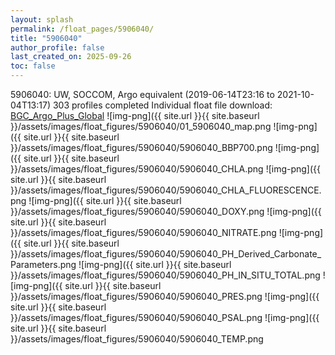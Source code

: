 ```yaml
---
layout: splash
permalink: /float_pages/5906040/
title: "5906040"
author_profile: false
last_created_on: 2025-09-26
toc: false
---
```

 
5906040: UW, SOCCOM, Argo equivalent (2019-06-14T23:16 to 2021-10-04T13:17)
303 profiles completed
Individual float file download: [BGC_Argo_Plus_Global](https://ftp.soest.hawaii.edu/bgc_argo_plus/Individual_Floats/outliers_removed/5906040_Sprof_processed.nc)
![img-png]({{ site.url }}{{ site.baseurl }}/assets/images/float_figures/5906040/01_5906040_map.png
![img-png]({{ site.url }}{{ site.baseurl }}/assets/images/float_figures/5906040/5906040_BBP700.png
![img-png]({{ site.url }}{{ site.baseurl }}/assets/images/float_figures/5906040/5906040_CHLA.png
![img-png]({{ site.url }}{{ site.baseurl }}/assets/images/float_figures/5906040/5906040_CHLA_FLUORESCENCE.png
![img-png]({{ site.url }}{{ site.baseurl }}/assets/images/float_figures/5906040/5906040_DOXY.png
![img-png]({{ site.url }}{{ site.baseurl }}/assets/images/float_figures/5906040/5906040_NITRATE.png
![img-png]({{ site.url }}{{ site.baseurl }}/assets/images/float_figures/5906040/5906040_PH_Derived_Carbonate_Parameters.png
![img-png]({{ site.url }}{{ site.baseurl }}/assets/images/float_figures/5906040/5906040_PH_IN_SITU_TOTAL.png
![img-png]({{ site.url }}{{ site.baseurl }}/assets/images/float_figures/5906040/5906040_PRES.png
![img-png]({{ site.url }}{{ site.baseurl }}/assets/images/float_figures/5906040/5906040_PSAL.png
![img-png]({{ site.url }}{{ site.baseurl }}/assets/images/float_figures/5906040/5906040_TEMP.png
